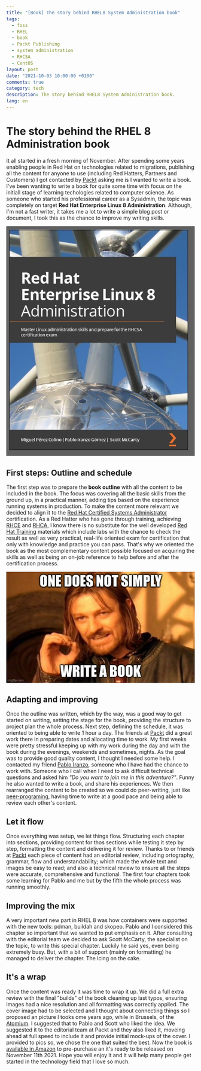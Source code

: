 ```yaml
---
title: "[Book] The story behind RHEL8 System Administration book"
tags:
  - foss
  - RHEL
  - book
  - Packt Publishing
  - system administration
  - RHCSA
  - CentOS
layout: post
date: "2021-10-03 10:00:00 +0100"
comments: true
category: tech
description: The story behind RHEL8 System Administration book.
lang: en
---
```


# The story behind the RHEL 8 Administration book
It all started in a fresh morning of November. After spending some years enabling people in Red Hat on technologies related to migrations, publishing all the content for anyone to use (including Red Hatters, Partners and Customers) I got contacted by [Packt](https://www.packtpub.com/product/red-hat-enterprise-linux-8-administration/9781800569829) asking me is I wanted to write a book. I've been wanting to write a book for quite some time with focus on the initiall stage of learning techologies related to computer science. As someone who started his professional career as a Sysadmin, the topic was completely on target **Red Hat Enterprise Linux 8 Administration**. Although, I'm not a fast writer, it takes me a lot to write a simple blog post or document, I took this as the chance to improve my writing skills.

[![Red Hat Enterprise Linux 8 Administration cover](/rhel8-cover.png)](https://s.admins.guru/buyonamazon)

## First steps: Outline and schedule
The first step was to prepare the **book outline** with all the content to be included in the book. The focus was covering all the basic skills from the ground up, in a practical manner, adding tips based on the experience running systems in production. To make the content more relevant we decided to align it to the [Red Hat Certified Systems Administrator](https://www.redhat.com/en/services/certification/rhcsa) certification. As a Red Hatter who has gone through training, achieving [RHCE](https://www.redhat.com/en/services/certification/rhce) and [RHCA](https://www.redhat.com/en/services/certification/rhca), I know there is no substitute for the well developed [Red Hat Training](https://www.redhat.com/en/services/training-and-certification) materials which include labs with the chance to check the result as well as very practical, real-life oriented exam for certification that only with knowledge and practice you can pass. That's why we oriented the book as the most complementary content possible focused on acquiring the skills as well as being an on-job reference to help before and after the certification process.

[![One does not simply write a book - from Imgflip Meme Generator](/2021-10-03_the_story-meme1.jpg)](https://imgflip.com/i/5p7a5d)

## Adapting and improving
Once the outline was written, which by the way, was a good way to get started on writing, setting the stage for the book, providing the structure to project plan the whole process. Next step, defining the schedule, it was oriented to being able to write 1 hour a day. The friends at [Packt](https://www.packtpub.com/product/red-hat-enterprise-linux-8-administration/9781800569829) did a great work there in preparing dates and allocating time to work. My first weeks were pretty stressful keeping up with my work during the day and with the book during the evenings, weekends and sometimes, nights. As the goal was to provide good quality content, I thought I needed some help. I contacted my friend [Pablo Iranzo](https://www.amazon.com/Pablo-Iranzo-G%C3%B3mez/e/B0983L2YT5/ref=ntt_dp_epwbk_0), someone who I have had the chance to work with. Someone who I call when I need to ask difficult technical questions and asked him *"Do you want to join me in this adventure?"*. Funny he also wanted to write a book, and share his experiences. We then rearranged the content to be created so we could do peer-writing, just like [peer-programing](https://medium.com/swlh/peer-programming-positive-and-negative-perceptions-c03141c74ea0), having time to write at a good pace and being able to review each other's content. 

## Let it flow
Once everything was setup, we let things flow. Structuring each chapter into sections, providing content for thos sections while testing it step by step, formatting the content and delivering it for review. Thanks to or friends at [Packt](https://www.packtpub.com/product/red-hat-enterprise-linux-8-administration/9781800569829) each piece of content had an editorial review, including ortography, grammar, flow and understandability; which made the whole text and images be easy to read; and also a technical review to ensure all the steps were accurate, comprehensive and functional. The first four chapters took some learning for Pablo and me but by the fifth the whole process was running smoothly.

## Improving the mix
A very important new part in RHEL 8 was how containers were supported with the new tools: pdman, buildah and skopeo. Pablo and I considered this chapter so important that we wanted to put emphasis on it. After consulting with the editorial team we decided to ask Scott McCarty, the specialist on the topic, to write this special chapter. Luckily he said yes, even being extremely busy. But, with a bit of support (mainly on formatting) he managed to deliver the chapter. The icing on the cake.

## It's a wrap
Once the content was ready it was time to wrap it up. We did a full extra review with the final "builds" of the book cleaning up last typos, ensuring images had a nice resolution and all formatting was correctly applied. The cover image had to be selected and I thought about connecting things so I proposed an picture I tooks ome years ago, while in Brussels, of the [Atomium](https://atomium.be/). I suggested that to Pablo and Scott who liked the idea. We suggested it to the editorial team at Packt and they also liked it, moveing ahead at full speed to include it and provide initial mock-ups of the cover. I provided to pics so, we chose the one that suited the best. 
Now the book is [available in Amazon](https://s.admins.guru/buyonamazon) to pre-purchase an it's ready to be released on November 11th 2021. Hope you will enjoy it and it will help many people get started in the technology field that I love so much.



